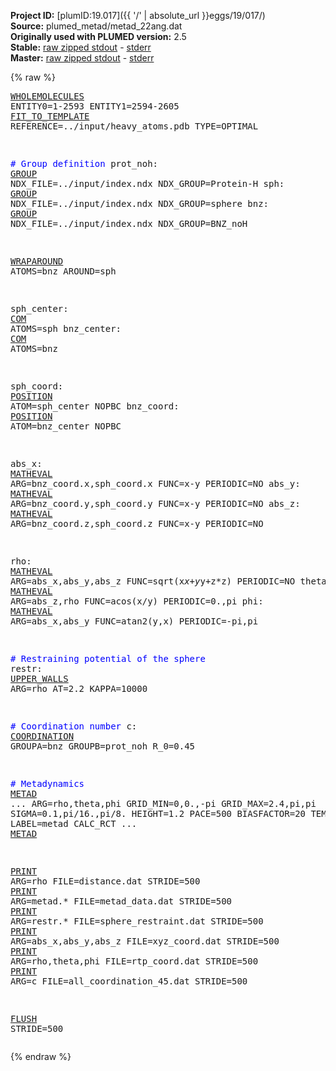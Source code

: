 **Project ID:** [plumID:19.017]({{ '/' | absolute_url }}eggs/19/017/)  
**Source:** plumed_metad/metad_22ang.dat  
**Originally used with PLUMED version:** 2.5  
**Stable:** [raw zipped stdout](metad_22ang.dat.plumed.stdout.txt.zip) - [stderr](metad_22ang.dat.plumed.stderr)  
**Master:** [raw zipped stdout](metad_22ang.dat.plumed_master.stdout.txt.zip) - [stderr](metad_22ang.dat.plumed_master.stderr)  

{% raw %}<pre>
<a href="https://plumed.github.io/doc-master/user-doc/html/_w_h_o_l_e_m_o_l_e_c_u_l_e_s.html">WHOLEMOLECULES</a> ENTITY0=1-2593 ENTITY1=2594-2605
<a href="https://plumed.github.io/doc-master/user-doc/html/_f_i_t__t_o__t_e_m_p_l_a_t_e.html">FIT_TO_TEMPLATE</a> REFERENCE=../input/heavy_atoms.pdb TYPE=OPTIMAL

<span style="color:blue"># Group definition</span>
prot_noh: <a href="https://plumed.github.io/doc-master/user-doc/html/_g_r_o_u_p.html">GROUP</a> NDX_FILE=../input/index.ndx NDX_GROUP=Protein-H
sph: <a href="https://plumed.github.io/doc-master/user-doc/html/_g_r_o_u_p.html">GROUP</a> NDX_FILE=../input/index.ndx NDX_GROUP=sphere
bnz: <a href="https://plumed.github.io/doc-master/user-doc/html/_g_r_o_u_p.html">GROUP</a> NDX_FILE=../input/index.ndx NDX_GROUP=BNZ_noH

<a href="https://plumed.github.io/doc-master/user-doc/html/_w_r_a_p_a_r_o_u_n_d.html">WRAPAROUND</a> ATOMS=bnz AROUND=sph

sph_center: <a href="https://plumed.github.io/doc-master/user-doc/html/_c_o_m.html">COM</a> ATOMS=sph
bnz_center: <a href="https://plumed.github.io/doc-master/user-doc/html/_c_o_m.html">COM</a> ATOMS=bnz

sph_coord: <a href="https://plumed.github.io/doc-master/user-doc/html/_p_o_s_i_t_i_o_n.html">POSITION</a> ATOM=sph_center NOPBC
bnz_coord: <a href="https://plumed.github.io/doc-master/user-doc/html/_p_o_s_i_t_i_o_n.html">POSITION</a> ATOM=bnz_center NOPBC

abs_x: <a href="https://plumed.github.io/doc-master/user-doc/html/_m_a_t_h_e_v_a_l.html">MATHEVAL</a> ARG=bnz_coord.x,sph_coord.x FUNC=x-y PERIODIC=NO
abs_y: <a href="https://plumed.github.io/doc-master/user-doc/html/_m_a_t_h_e_v_a_l.html">MATHEVAL</a> ARG=bnz_coord.y,sph_coord.y FUNC=x-y PERIODIC=NO
abs_z: <a href="https://plumed.github.io/doc-master/user-doc/html/_m_a_t_h_e_v_a_l.html">MATHEVAL</a> ARG=bnz_coord.z,sph_coord.z FUNC=x-y PERIODIC=NO

rho: <a href="https://plumed.github.io/doc-master/user-doc/html/_m_a_t_h_e_v_a_l.html">MATHEVAL</a> ARG=abs_x,abs_y,abs_z FUNC=sqrt(x*x+y*y+z*z) PERIODIC=NO
theta: <a href="https://plumed.github.io/doc-master/user-doc/html/_m_a_t_h_e_v_a_l.html">MATHEVAL</a> ARG=abs_z,rho FUNC=acos(x/y) PERIODIC=0.,pi
phi: <a href="https://plumed.github.io/doc-master/user-doc/html/_m_a_t_h_e_v_a_l.html">MATHEVAL</a> ARG=abs_x,abs_y FUNC=atan2(y,x) PERIODIC=-pi,pi

<span style="color:blue"># Restraining potential of the sphere</span>
restr: <a href="https://plumed.github.io/doc-master/user-doc/html/_u_p_p_e_r__w_a_l_l_s.html">UPPER_WALLS</a> ARG=rho AT=2.2 KAPPA=10000

<span style="color:blue"># Coordination number</span>
c: <a href="https://plumed.github.io/doc-master/user-doc/html/_c_o_o_r_d_i_n_a_t_i_o_n.html">COORDINATION</a> GROUPA=bnz GROUPB=prot_noh R_0=0.45

<span style="color:blue"># Metadynamics</span>
<a href="https://plumed.github.io/doc-master/user-doc/html/_m_e_t_a_d.html">METAD</a> ...
ARG=rho,theta,phi
GRID_MIN=0,0.,-pi
GRID_MAX=2.4,pi,pi
SIGMA=0.1,pi/16.,pi/8.
HEIGHT=1.2
PACE=500
BIASFACTOR=20
TEMP=300.
LABEL=metad
CALC_RCT
... <a href="https://plumed.github.io/doc-master/user-doc/html/_m_e_t_a_d.html">METAD</a>


<a href="https://plumed.github.io/doc-master/user-doc/html/_p_r_i_n_t.html">PRINT</a> ARG=rho FILE=distance.dat STRIDE=500
<a href="https://plumed.github.io/doc-master/user-doc/html/_p_r_i_n_t.html">PRINT</a> ARG=metad.* FILE=metad_data.dat STRIDE=500
<a href="https://plumed.github.io/doc-master/user-doc/html/_p_r_i_n_t.html">PRINT</a> ARG=restr.* FILE=sphere_restraint.dat STRIDE=500
<a href="https://plumed.github.io/doc-master/user-doc/html/_p_r_i_n_t.html">PRINT</a> ARG=abs_x,abs_y,abs_z FILE=xyz_coord.dat STRIDE=500
<a href="https://plumed.github.io/doc-master/user-doc/html/_p_r_i_n_t.html">PRINT</a> ARG=rho,theta,phi FILE=rtp_coord.dat STRIDE=500
<a href="https://plumed.github.io/doc-master/user-doc/html/_p_r_i_n_t.html">PRINT</a> ARG=c FILE=all_coordination_45.dat STRIDE=500

<a href="https://plumed.github.io/doc-master/user-doc/html/_f_l_u_s_h.html">FLUSH</a> STRIDE=500
</pre>{% endraw %}
